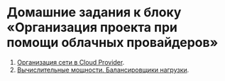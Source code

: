 # Домашние задания к блоку «Организация проекта при помощи облачных провайдеров»

1. [Организация сети в Cloud Provider](./hw-15.1/README.md).
2. [Вычислительные мощности. Балансировщики нагрузки](./hw-15.2/README.md).

<!---
3. [Безопасность в облачных провайдерах](15.3.md).

4. [Кластеры. Ресурсы под управлением облачного провайдера](15.4.md).
-->

